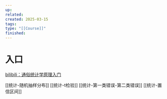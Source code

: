 ```yaml
---
up: 
related: 
created: 2025-03-15
tags: 
type: "[[Course]]"
finished:
---
```


# 入口

 [bilibili：通俗统计学原理入门](https://www.bilibili.com/video/BV1gq4y1k7DJ)


[[统计-随机抽样分布]]
[[统计-t检验]]
[[统计-第一类错误-第二类错误]]
[[统计-置信区间]]